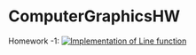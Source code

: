 # ComputerGraphicsHW
Homework -1:
[![Implementation of Line function](https://img.youtube.com/vi/EmecpXmV4WA/0.jpg)](https://www.youtube.com/watch?v=EmecpXmV4WA)
